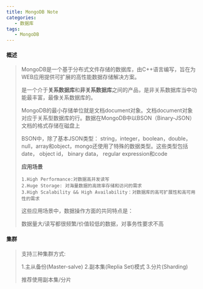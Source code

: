 ```yaml
---
title: MongoDB Note
categories:
   - 数据库
tags:
   - MongoDB
---
```


#### 概述

>MongoDB是一个基于分布式文件存储的数据库，由C++语言编写，旨在为WEB应用提供可扩展的高性能数据存储解决方案。
>
>是一个介于**关系数据库**和**非关系数据库**之间的产品，是非关系数据库当中功能最丰富，最像关系数据库的。
>
>MongoDB的最小存储单位就是文档document对象。文档document对象对应于关系型数据库的行。数据在MongoDB中以BSON（Binary-JSON）文档的格式存储在磁盘上
>
>BSON中，除了基本JSON类型： string，integer，boolean，double，null，array和object，mongo还使用了特殊的数据类型。这些类型包括 date， object id， binary data， regular expression和code
>
>
>**应用场景**
>
>```
>1.High Performance:对数据高并发读写
>2.Huge Storage: 对海量数据的高效率存储和访问的需求
>3.High Scalability && High Availability：对数据库的高可扩展性和高可用性的需求
>```
>
>这些应用场景中，数据操作方面的共同特点是：
>
>数据量大/读写都很频繁/价值较低的数据，对事务性要求不高



#### 集群

>支持三种集群方式:
>
>1.主从备份(Master-salve)
>2.副本集(Replia Set)模式
>3.分片(Sharding)
>
>推荐使用副本集/分片